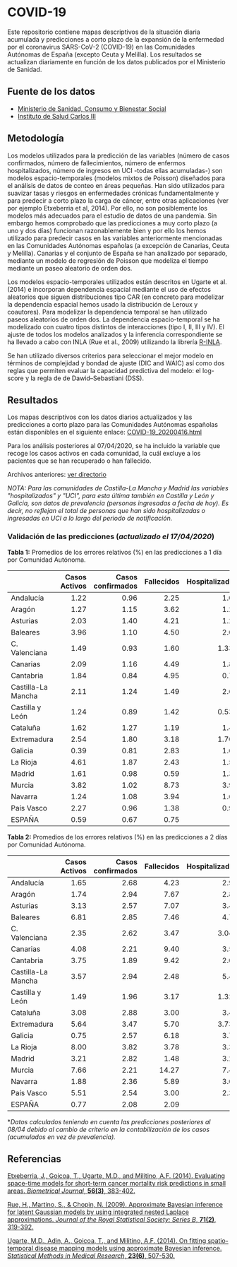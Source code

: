 # COVID-19
Este repositorio contiene mapas descriptivos de la situación diaria acumulada y predicciones a corto plazo de la expansión de la enfermedad por el coronavirus SARS-CoV-2 (COVID-19) en las Comunidades Autónomas de España (excepto Ceuta y Melilla). Los resultados se actualizan diariamente en función de los datos publicados por el Ministerio de Sanidad.

## Fuente de los datos

- [Ministerio de Sanidad, Consumo y Bienestar Social](https://www.mscbs.gob.es/profesionales/saludPublica/ccayes/alertasActual/nCov-China/situacionActual.htm)
- [Instituto de Salud Carlos III](https://covid19.isciii.es/)


## Metodología

Los modelos utilizados para la predicción de las variables (número de casos confirmados, número de fallecimientos, número de enfermos hospitalizados, número de ingresos en UCI -todas ellas acumuladas-) son modelos espacio-temporales (modelos mixtos de Poisson) diseñados para el análisis de datos de conteo en áreas pequeñas. Han sido utilizados para suavizar tasas y riesgos en enfermedades crónicas fundamentalmente y para predecir a corto plazo la carga de cáncer, entre otras aplicaciones (ver por ejemplo Etxeberria et al, 2014). Por ello, no son posiblemente los modelos más adecuados para el estudio de datos de una pandemia. Sin embargo hemos comprobado que las predicciones a muy corto plazo (a uno y dos días) funcionan razonablemente bien y por ello los hemos utilizado para predecir casos en las variables anteriormente mencionadas en las Comunidades Autónomas españolas (a excepción de Canarias, Ceuta y Melilla).  Canarias y el conjunto de España se han analizado por separado, mediante un modelo de regresión de Poisson que modeliza el tiempo mediante un paseo aleatorio de orden dos. 

Los modelos espacio-temporales utilizados están descritos en Ugarte et al. (2014) e incorporan dependencia espacial mediante el uso de efectos aleatorios que siguen distribuciones tipo CAR (en concreto para modelizar la dependencia espacial hemos usado la distribución de Leroux y coautores).  Para modelizar la dependencia temporal se han utilizado paseos aleatorios de orden dos. La dependencia espacio-temporal se ha modelizado con cuatro tipos distintos de interacciones (tipo I, II, III y IV). El ajuste de todos los modelos analizados y la inferencia correspondiente se ha llevado a cabo con INLA (Rue et al., 2009) utilizando la librería [R-INLA](http://www.r-inla.org/).

Se han utilizado diversos criterios para seleccionar el mejor modelo en términos de complejidad y bondad de ajuste (DIC and WAIC) así como dos reglas que permiten evaluar la capacidad predictiva del modelo: el log-score y la regla de de Dawid–Sebastiani (DSS).



## Resultados
Los mapas descriptivos con los datos diarios actualizados y las predicciones a corto plazo para las Comunidades Autónomas españolas están disponibles en el siguiente enlace:
[COVID-19_20200416.html](https://emi-sstcdapp.unavarra.es/COVID-19/COVID-19_20200416.html)

Para los análisis posteriores al 07/04/2020, se ha incluido la variable que recoge los casos activos en cada comunidad, la cuál excluye a los pacientes que se han recuperado o han fallecido.

Archivos anteriores: [ver directorio](https://emi-sstcdapp.unavarra.es/COVID-19/)

_NOTA: Para las comunidades de Castilla-La Mancha y Madrid las variables "hospitalizados" y "UCI", para esta última también en Castilla y León y Galicia, son datos de prevalencia (personas ingresadas a fecha de hoy). Es decir, no reflejan el total de personas que han sido hospitalizadas o ingresadas en UCI a lo largo del periodo de notificación._


### Validación de las predicciones (_actualizado el 17/04/2020_)

__Tabla 1:__ Promedios de los errores relativos (%) en las predicciones a 1 día por Comunidad Autónoma.

|                   | Casos Activos | Casos confirmados | Fallecidos | Hospitalizados | UCI |
|:------------------|-----:|-----:|-----:|-----:|-----:|
|Andalucía          |  1.22|  0.96|  2.25|  1.00|  5.16|
|Aragón             |  1.27|  1.15|  3.62|  1.21|  3.59|
|Asturias           |  2.03|  1.40|  4.21|  1.26|  3.19|
|Baleares           |  3.96|  1.10|  4.50|  2.00|  2.12|
|C. Valenciana      |  1.49|  0.93|  1.60| 1.33*| 2.07*|
|Canarias           |  2.09|  1.16|  4.49|  1.87|  3.04|
|Cantabria          |  1.84|  0.84|  4.95|  0.78|  2.62|
|Castilla-La Mancha |  2.11|  1.24|  1.49|  2.60|  2.31|
|Castilla y León    |  1.24|  0.89|  1.42| 0.53*|  1.12|
|Cataluña           |  1.62|  1.27|  1.19|  1.46|  2.10|
|Extremadura        |  2.54|  1.80|  3.18| 1.70*| 6.65*|
|Galicia            |  0.39|  0.81|  2.83|  1.61|  2.51|
|La Rioja           |  4.61|  1.87|  2.43|  1.52|  2.26|
|Madrid             |  1.61|  0.98|  0.59|  1.34|  1.13|
|Murcia             |  3.82|  1.02|  8.73|  3.97|  2.96|
|Navarra            |  1.24|  1.08|  3.94|  1.66|  1.49|
|País Vasco         |  2.27|  0.96|  1.38|  0.96|  1.03|
|ESPAÑA             |  0.59|  0.67|  0.75|      |      |


__Tabla 2:__ Promedios de los errores relativos (%) en las predicciones a 2 días por Comunidad Autónoma.

|                   | Casos Activos | Casos confirmados | Fallecidos | Hospitalizados | UCI |
|:------------------|------:|------:|------:|------:|------:|
|Andalucía          |   1.65|   2.68|   4.23|   2.97|   7.81|
|Aragón             |   1.74|   2.94|   7.67|   2.80|   7.17|
|Asturias           |   3.13|   2.57|   7.07|   3.46|   6.24|
|Baleares           |   6.81|   2.85|   7.46|   4.76|   4.50|
|C. Valenciana      |   2.35|   2.62|   3.47|  3.04*|  4.27*|
|Canarias           |   4.08|   2.21|   9.40|   3.57|   6.41|
|Cantabria          |   3.75|   1.89|   9.42|   2.08|   5.59|
|Castilla-La Mancha |   3.57|   2.94|   2.48|   5.49|   4.23|
|Castilla y León    |   1.49|   1.96|   3.17|  1.32*|   1.69|
|Cataluña           |   3.08|   2.88|   3.00|   3.45|   2.89|
|Extremadura        |   5.64|   3.47|   5.70|  3.73*| 12.18*|
|Galicia            |   0.75|   2.57|   6.18|   3.70|   5.67|
|La Rioja           |   8.00|   3.82|   3.78|   3.34|   4.27|
|Madrid             |   3.21|   2.82|   1.48|   3.21|   2.56|
|Murcia             |   7.66|   2.21|  14.27|   7.44|   5.49|
|Navarra            |   1.88|   2.36|   5.89|   3.09|   2.92|
|País Vasco         |   5.51|   2.54|   3.00|   2.37|   2.11|
|ESPAÑA             |   0.77|   2.08|   2.09|       |      |


*_Datos calculados teniendo en cuenta las predicciones posteriores al 08/04 debido al cambio de criterio en la contabilización de los casos (acumulados en vez de prevalencia)._


## Referencias
[Etxeberria, J., Goicoa, T., Ugarte, M.D., and Militino, A.F. (2014). Evaluating space-time models for short-term cancer mortality risk predictions in small areas. _Biometrical Journal_, __56(3)__, 383-402.](https://doi.org/10.1002/bimj.201200259)

[Rue, H., Martino, S., & Chopin, N. (2009). Approximate Bayesian inference for latent Gaussian models by using integrated nested Laplace approximations. _Journal of the Royal Statistical Society: Series B_, __71(2)__, 319-392.]( https://doi.org/10.1111/j.1467-9868.2008.00700.x)

[Ugarte, M.D., Adin, A., Goicoa, T., and Militino, A.F. (2014). On fitting spatio-temporal disease mapping models using approximate Bayesian inference. _Statistical Methods in Medical Research_, __23(6)__, 507-530.](https://doi.org/10.1177/0962280214527528)
